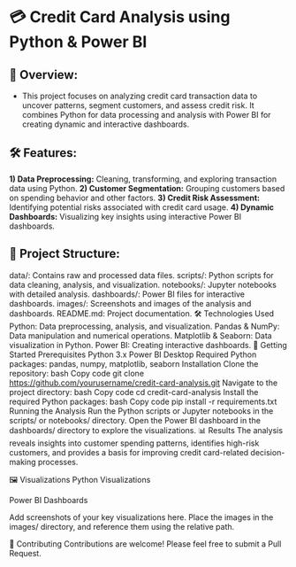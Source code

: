 
# 💳 Credit Card Analysis using Python & Power BI
## 📖 Overview:
- This project focuses on analyzing credit card transaction data to uncover patterns, segment customers, and assess credit risk. It combines Python for data processing and analysis with Power BI for creating dynamic and interactive dashboards.

## 🛠️ Features:
**1) Data Preprocessing:** Cleaning, transforming, and exploring transaction data using Python.
**2) Customer Segmentation:** Grouping customers based on spending behavior and other factors.
**3) Credit Risk Assessment:** Identifying potential risks associated with credit card usage.
**4) Dynamic Dashboards:** Visualizing key insights using interactive Power BI dashboards.

## 📂 Project Structure:
data/: Contains raw and processed data files.
scripts/: Python scripts for data cleaning, analysis, and visualization.
notebooks/: Jupyter notebooks with detailed analysis.
dashboards/: Power BI files for interactive dashboards.
images/: Screenshots and images of the analysis and dashboards.
README.md: Project documentation.
🛠️ Technologies Used
Python: Data preprocessing, analysis, and visualization.
Pandas & NumPy: Data manipulation and numerical operations.
Matplotlib & Seaborn: Data visualization in Python.
Power BI: Creating interactive dashboards.
🚀 Getting Started
Prerequisites
Python 3.x
Power BI Desktop
Required Python packages: pandas, numpy, matplotlib, seaborn
Installation
Clone the repository:
bash
Copy code
git clone https://github.com/yourusername/credit-card-analysis.git
Navigate to the project directory:
bash
Copy code
cd credit-card-analysis
Install the required Python packages:
bash
Copy code
pip install -r requirements.txt
Running the Analysis
Run the Python scripts or Jupyter notebooks in the scripts/ or notebooks/ directory.
Open the Power BI dashboard in the dashboards/ directory to explore the visualizations.
📊 Results
The analysis reveals insights into customer spending patterns, identifies high-risk customers, and provides a basis for improving credit card-related decision-making processes.

🖼️ Visualizations
Python Visualizations

Power BI Dashboards

Add screenshots of your key visualizations here. Place the images in the images/ directory, and reference them using the relative path.

🤝 Contributing
Contributions are welcome! Please feel free to submit a Pull Request.
